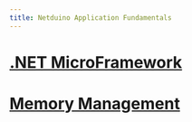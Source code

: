 ```yaml
---
title: Netduino Application Fundamentals
---
```


# [.NET MicroFramework](NETMF)

# [Memory Management](Memory_Management)